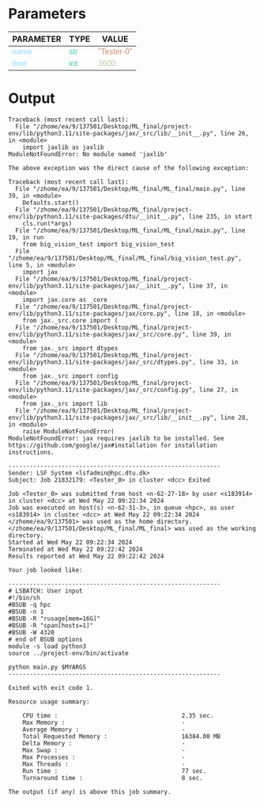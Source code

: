 
<style>
c { color: #9cdcfe; font-family: 'Verdana', sans-serif;} /* VARIABLE */
d { color: #4EC9B0; font-family: 'Verdana', sans-serif;} /* CLASS */
e { color: #569cd6; font-family: 'Verdana', sans-serif;} /* BOOL */
f { color: #b5cea8; font-family: 'Verdana', sans-serif;} /* NUMBERS */
j { color: #ce9178; font-family: 'Verdana', sans-serif;} /* STRING */
k { font-family: 'Verdana', sans-serif;} /* SYMBOLS */
</style>

# Parameters

| PARAMETER         | TYPE              | VALUE             |
|-------------------|-------------------|-------------------|
| <c>name</c>       | <d>str</d>        | <j>"Tester-0"</j> |
| <c>time</c>       | <d>int</d>        | <f>3600</f>       |

# Output

```
Traceback (most recent call last):
  File "/zhome/ea/9/137501/Desktop/ML_final/project-env/lib/python3.11/site-packages/jax/_src/lib/__init__.py", line 26, in <module>
    import jaxlib as jaxlib
ModuleNotFoundError: No module named 'jaxlib'

The above exception was the direct cause of the following exception:

Traceback (most recent call last):
  File "/zhome/ea/9/137501/Desktop/ML_final/ML_final/main.py", line 39, in <module>
    Defaults.start()
  File "/zhome/ea/9/137501/Desktop/ML_final/project-env/lib/python3.11/site-packages/dtu/__init__.py", line 235, in start
    cls.run(*args)
  File "/zhome/ea/9/137501/Desktop/ML_final/ML_final/main.py", line 19, in run
    from big_vision_test import big_vision_test
  File "/zhome/ea/9/137501/Desktop/ML_final/ML_final/big_vision_test.py", line 5, in <module>
    import jax
  File "/zhome/ea/9/137501/Desktop/ML_final/project-env/lib/python3.11/site-packages/jax/__init__.py", line 37, in <module>
    import jax.core as _core
  File "/zhome/ea/9/137501/Desktop/ML_final/project-env/lib/python3.11/site-packages/jax/core.py", line 18, in <module>
    from jax._src.core import (
  File "/zhome/ea/9/137501/Desktop/ML_final/project-env/lib/python3.11/site-packages/jax/_src/core.py", line 39, in <module>
    from jax._src import dtypes
  File "/zhome/ea/9/137501/Desktop/ML_final/project-env/lib/python3.11/site-packages/jax/_src/dtypes.py", line 33, in <module>
    from jax._src import config
  File "/zhome/ea/9/137501/Desktop/ML_final/project-env/lib/python3.11/site-packages/jax/_src/config.py", line 27, in <module>
    from jax._src import lib
  File "/zhome/ea/9/137501/Desktop/ML_final/project-env/lib/python3.11/site-packages/jax/_src/lib/__init__.py", line 28, in <module>
    raise ModuleNotFoundError(
ModuleNotFoundError: jax requires jaxlib to be installed. See https://github.com/google/jax#installation for installation instructions.

------------------------------------------------------------
Sender: LSF System <lsfadmin@hpc.dtu.dk>
Subject: Job 21832179: <Tester_0> in cluster <dcc> Exited

Job <Tester_0> was submitted from host <n-62-27-18> by user <s183914> in cluster <dcc> at Wed May 22 09:22:34 2024
Job was executed on host(s) <n-62-31-3>, in queue <hpc>, as user <s183914> in cluster <dcc> at Wed May 22 09:22:34 2024
</zhome/ea/9/137501> was used as the home directory.
</zhome/ea/9/137501/Desktop/ML_final/ML_final> was used as the working directory.
Started at Wed May 22 09:22:34 2024
Terminated at Wed May 22 09:22:42 2024
Results reported at Wed May 22 09:22:42 2024

Your job looked like:

------------------------------------------------------------
# LSBATCH: User input
#!/bin/sh
#BSUB -q hpc
#BSUB -n 1
#BSUB -R "rusage[mem=16G]"
#BSUB -R "span[hosts=1]"
#BSUB -W 4320
# end of BSUB options
module -s load python3
source ../project-env/bin/activate

python main.py $MYARGS
------------------------------------------------------------

Exited with exit code 1.

Resource usage summary:

    CPU time :                                   2.35 sec.
    Max Memory :                                 -
    Average Memory :                             -
    Total Requested Memory :                     16384.00 MB
    Delta Memory :                               -
    Max Swap :                                   -
    Max Processes :                              -
    Max Threads :                                -
    Run time :                                   77 sec.
    Turnaround time :                            8 sec.

The output (if any) is above this job summary.

